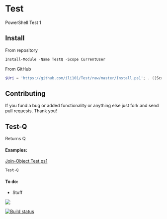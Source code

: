 # Test
PowerShell Test
1
## Install
From repository
```PowerShell
Install-Module -Name TestQ -Scope CurrentUser
```
From GitHub
```PowerShell
$Uri = 'https://github.com/ili101/Test/raw/master/Install.ps1'; . ([Scriptblock]::Create((iwr $Uri).Content)) -FromGitHub $Uri
```

## Contributing
If you fund a bug or added functionality or anything else just fork and send pull requests. Thank you!

## Test-Q
Returns Q

#### Examples:
[Join-Object Test.ps1](https://github.com/ili101/Tests/blob/master/Examples/Test-Q.Examples.ps1)
```PowerShell
Test-Q
```

#### To do:
* Stuff

![](https://raw.githubusercontent.com/ili101/Test/master/Examples/Example1.png)

[![Build status](https://ci.appveyor.com/api/projects/status/fyuu9hnl68ttn35n?svg=true)](https://ci.appveyor.com/project/ili101/test)
